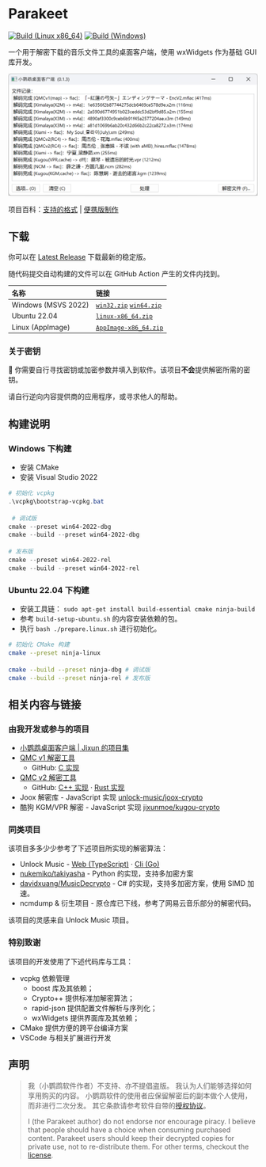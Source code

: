 # Parakeet

[![Build (Linux x86_64)](https://github.com/jixunmoe/parakeet/actions/workflows/build-linux-x86_64.yml/badge.svg)](https://github.com/jixunmoe/parakeet/actions/workflows/build-linux-x86_64.yml) [![Build (Windows)](https://github.com/jixunmoe/parakeet/actions/workflows/build-windows.yml/badge.svg)](https://github.com/jixunmoe/parakeet/actions/workflows/build-windows.yml)

一个用于解密下载的音乐文件工具的桌面客户端，使用 wxWidgets 作为基础 GUI 库开发。

![主界面截图](.github/assets/app-main.png)

项目百科：[支持的格式][wiki_format] | [便携版制作][wiki_portable]

[wiki_format]: https://github.com/jixunmoe/parakeet/wiki/%E6%94%AF%E6%8C%81%E7%9A%84%E6%A0%BC%E5%BC%8F
[wiki_portable]: https://github.com/jixunmoe/parakeet/wiki/%E4%BE%BF%E6%90%BA%E7%89%88%E5%88%B6%E4%BD%9C

## 下载

你可以在 [Latest Release][dl_rel] 下载最新的稳定版。

[dl_rel]: https://github.com/jixunmoe/parakeet/releases/latest

随代码提交自动构建的文件可以在 GitHub Action 产生的文件内找到。

| 名称                | 链接                                            |
| :------------------ | :---------------------------------------------- |
| Windows (MSVS 2022) | [`win32.zip`][dl_win32] [`win64.zip`][dl_win64] |
| Ubuntu 22.04        | [`linux-x86_64.zip`][dl_linux_x86_64]           |
| Linux (AppImage)    | [`AppImage-x86_64.zip`][dl_appimage_x86_64]     |

[dl_win32]: https://nightly.link/jixunmoe/parakeet/workflows/build-windows/main/win32.zip
[dl_win64]: https://nightly.link/jixunmoe/parakeet/workflows/build-windows/main/win64.zip
[dl_linux_x86_64]: https://nightly.link/jixunmoe/parakeet/workflows/build-linux-x86_64/main/linux-x86_64.zip
[dl_appimage_x86_64]: https://nightly.link/jixunmoe/parakeet/workflows/build-linux-x86_64/main/AppImage-x86_64.zip

### 关于密钥

🚨 你需要自行寻找密钥或加密参数并填入到软件。该项目**不会**提供解密所需的密钥。

请自行逆向内容提供商的应用程序，或寻求他人的帮助。

## 构建说明

### Windows 下构建

- 安装 CMake
- 安装 Visual Studio 2022

```powershell
# 初始化 vcpkg
.\vcpkg\bootstrap-vcpkg.bat

 # 调试版
cmake --preset win64-2022-dbg
cmake --build --preset win64-2022-dbg

# 发布版
cmake --preset win64-2022-rel
cmake --build --preset win64-2022-rel
```

### Ubuntu 22.04 下构建

- 安装工具链： `sudo apt-get install build-essential cmake ninja-build`
- 参考 `build-setup-ubuntu.sh` 的内容安装依赖的包。
- 执行 `bash ./prepare.linux.sh` 进行初始化。

```sh
# 初始化 CMake 构建
cmake --preset ninja-linux

cmake --build --preset ninja-dbg # 调试版
cmake --build --preset ninja-rel # 发布版
```

## 相关内容与链接

### 由我开发或参与的项目

- [小鹦鹉桌面客户端 | Jixun 的项目集](https://jixun.moe/apps/parakeet/)
- [QMC v1 解密工具](/utils/qmc-v1-decode/)
  - GitHub: [C 实现](https://github.com/jixunmoe/qmc-decode)
- [QMC v2 解密工具](/utils/qmc-v2/)
  - GitHub: [C++ 实现](https://github.com/jixunmoe/qmc2) · [Rust 实现](https://github.com/jixunmoe/qmc2-rust)
- Joox 解密库 - JavaScript 实现 [unlock-music/joox-crypto](https://github.com/unlock-music/joox-crypto)
- 酷狗 KGM/VPR 解密 - JavaScript 实现 [jixunmoe/kugou-crypto](https://github.com/jixunmoe/kugou-crypto)

### 同类项目

该项目多多少少参考了下述项目所实现的解密算法：

- Unlock Music - [Web (TypeScript)](https://git.unlock-music.dev/um/web) · [Cli (Go)](https://github.com/unlock-music/cli)
- [nukemiko/takiyasha](https://github.com/nukemiko/takiyasha) - Python 的实现，支持多加密方案
- [davidxuang/MusicDecrypto](https://github.com/davidxuang/MusicDecrypto) - C# 的实现，支持多加密方案，使用 SIMD 加速。
- ncmdump & 衍生项目 - 原仓库已下线，参考了网易云音乐部分的解密代码。

该项目的灵感来自 Unlock Music 项目。

### 特别致谢

该项目的开发使用了下述代码库与工具：

- vcpkg 依赖管理
  - boost 库及其依赖；
  - Crypto++ 提供标准加解密算法；
  - rapid-json 提供配置文件解析与序列化；
  - wxWidgets 提供界面库及其依赖；
- CMake 提供方便的跨平台编译方案
- VSCode 与相关扩展进行开发

## 声明

> 我（小鹦鹉软件作者）不支持、亦不提倡盗版。
> 我认为人们能够选择如何享用购买的内容。
> 小鹦鹉软件的使用者应保留解密后的副本做个人使用，而非进行二次分发。
> 其它条款请参考软件自带的[授权协议][parakeet_lic]。
>
> I (the Parakeet author) do not endorse nor encourage piracy.
> I believe that people should have a choice when consuming purchased content.
> Parakeet users should keep their decrypted copies for private use, not to re-distribute them.
> For other terms, checkout the [license][parakeet_lic].

[parakeet_lic]: https://github.com/jixunmoe/parakeet/blob/main/LICENSE
